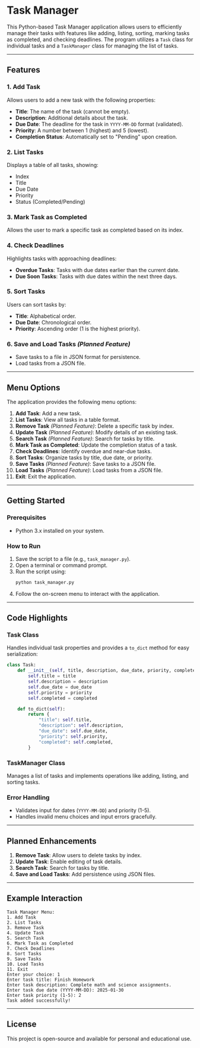 # Task Manager

This Python-based Task Manager application allows users to efficiently manage their tasks with features like adding, listing, sorting, marking tasks as completed, and checking deadlines. The program utilizes a `Task` class for individual tasks and a `TaskManager` class for managing the list of tasks.

---

## Features

### 1. Add Task
Allows users to add a new task with the following properties:
- **Title**: The name of the task (cannot be empty).
- **Description**: Additional details about the task.
- **Due Date**: The deadline for the task in `YYYY-MM-DD` format (validated).
- **Priority**: A number between 1 (highest) and 5 (lowest).
- **Completion Status**: Automatically set to "Pending" upon creation.

### 2. List Tasks
Displays a table of all tasks, showing:
- Index
- Title
- Due Date
- Priority
- Status (Completed/Pending)

### 3. Mark Task as Completed
Allows the user to mark a specific task as completed based on its index.

### 4. Check Deadlines
Highlights tasks with approaching deadlines:
- **Overdue Tasks**: Tasks with due dates earlier than the current date.
- **Due Soon Tasks**: Tasks with due dates within the next three days.

### 5. Sort Tasks
Users can sort tasks by:
- **Title**: Alphabetical order.
- **Due Date**: Chronological order.
- **Priority**: Ascending order (1 is the highest priority).

### 6. Save and Load Tasks *(Planned Feature)*
- Save tasks to a file in JSON format for persistence.
- Load tasks from a JSON file.

---

## Menu Options

The application provides the following menu options:

1. **Add Task**: Add a new task.
2. **List Tasks**: View all tasks in a table format.
3. **Remove Task** *(Planned Feature)*: Delete a specific task by index.
4. **Update Task** *(Planned Feature)*: Modify details of an existing task.
5. **Search Task** *(Planned Feature)*: Search for tasks by title.
6. **Mark Task as Completed**: Update the completion status of a task.
7. **Check Deadlines**: Identify overdue and near-due tasks.
8. **Sort Tasks**: Organize tasks by title, due date, or priority.
9. **Save Tasks** *(Planned Feature)*: Save tasks to a JSON file.
10. **Load Tasks** *(Planned Feature)*: Load tasks from a JSON file.
11. **Exit**: Exit the application.

---

## Getting Started

### Prerequisites
- Python 3.x installed on your system.

### How to Run
1. Save the script to a file (e.g., `task_manager.py`).
2. Open a terminal or command prompt.
3. Run the script using:
   ```bash
   python task_manager.py
   ```
4. Follow the on-screen menu to interact with the application.

---

## Code Highlights

### Task Class
Handles individual task properties and provides a `to_dict` method for easy serialization:
```python
class Task:
    def __init__(self, title, description, due_date, priority, completed=False):
        self.title = title
        self.description = description
        self.due_date = due_date
        self.priority = priority
        self.completed = completed

    def to_dict(self):
        return {
            "title": self.title,
            "description": self.description,
            "due_date": self.due_date,
            "priority": self.priority,
            "completed": self.completed,
        }
```

### TaskManager Class
Manages a list of tasks and implements operations like adding, listing, and sorting tasks.

### Error Handling
- Validates input for dates (`YYYY-MM-DD`) and priority (1-5).
- Handles invalid menu choices and input errors gracefully.

---

## Planned Enhancements
1. **Remove Task**: Allow users to delete tasks by index.
2. **Update Task**: Enable editing of task details.
3. **Search Task**: Search for tasks by title.
4. **Save and Load Tasks**: Add persistence using JSON files.

---

## Example Interaction
```
Task Manager Menu:
1. Add Task
2. List Tasks
3. Remove Task
4. Update Task
5. Search Task
6. Mark Task as Completed
7. Check Deadlines
8. Sort Tasks
9. Save Tasks
10. Load Tasks
11. Exit
Enter your choice: 1
Enter task title: Finish Homework
Enter task description: Complete math and science assignments.
Enter task due date (YYYY-MM-DD): 2025-01-30
Enter task priority (1-5): 2
Task added successfully!
```

---

## License
This project is open-source and available for personal and educational use.

